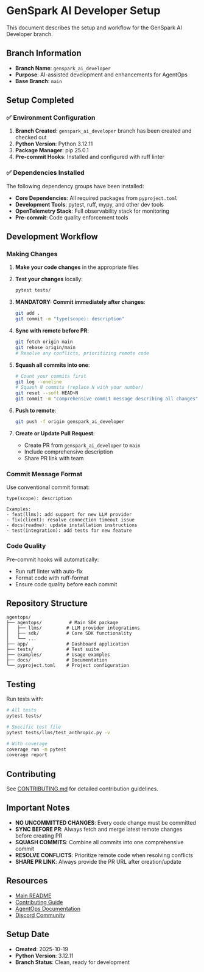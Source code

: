 # GenSpark AI Developer Setup

This document describes the setup and workflow for the GenSpark AI Developer branch.

## Branch Information

- **Branch Name**: `genspark_ai_developer`
- **Purpose**: AI-assisted development and enhancements for AgentOps
- **Base Branch**: `main`

## Setup Completed

### ✅ Environment Configuration

1. **Branch Created**: `genspark_ai_developer` branch has been created and checked out
2. **Python Version**: Python 3.12.11
3. **Package Manager**: pip 25.0.1
4. **Pre-commit Hooks**: Installed and configured with ruff linter

### ✅ Dependencies Installed

The following dependency groups have been installed:

- **Core Dependencies**: All required packages from `pyproject.toml`
- **Development Tools**: pytest, ruff, mypy, and other dev tools
- **OpenTelemetry Stack**: Full observability stack for monitoring
- **Pre-commit**: Code quality enforcement tools

## Development Workflow

### Making Changes

1. **Make your code changes** in the appropriate files
2. **Test your changes** locally:
   ```bash
   pytest tests/
   ```

3. **MANDATORY: Commit immediately after changes**:
   ```bash
   git add .
   git commit -m "type(scope): description"
   ```

4. **Sync with remote before PR**:
   ```bash
   git fetch origin main
   git rebase origin/main
   # Resolve any conflicts, prioritizing remote code
   ```

5. **Squash all commits into one**:
   ```bash
   # Count your commits first
   git log --oneline
   # Squash N commits (replace N with your number)
   git reset --soft HEAD~N
   git commit -m "comprehensive commit message describing all changes"
   ```

6. **Push to remote**:
   ```bash
   git push -f origin genspark_ai_developer
   ```

7. **Create or Update Pull Request**:
   - Create PR from `genspark_ai_developer` to `main`
   - Include comprehensive description
   - Share PR link with team

### Commit Message Format

Use conventional commit format:
```
type(scope): description

Examples:
- feat(llms): add support for new LLM provider
- fix(client): resolve connection timeout issue
- docs(readme): update installation instructions
- test(integration): add tests for new feature
```

### Code Quality

Pre-commit hooks will automatically:
- Run ruff linter with auto-fix
- Format code with ruff-format
- Ensure code quality before each commit

## Repository Structure

```
agentops/
├── agentops/          # Main SDK package
│   ├── llms/         # LLM provider integrations
│   ├── sdk/          # Core SDK functionality
│   └── ...
├── app/              # Dashboard application
├── tests/            # Test suite
├── examples/         # Usage examples
├── docs/             # Documentation
└── pyproject.toml    # Project configuration
```

## Testing

Run tests with:
```bash
# All tests
pytest tests/

# Specific test file
pytest tests/llms/test_anthropic.py -v

# With coverage
coverage run -m pytest
coverage report
```

## Contributing

See [CONTRIBUTING.md](CONTRIBUTING.md) for detailed contribution guidelines.

## Important Notes

- **NO UNCOMMITTED CHANGES**: Every code change must be committed
- **SYNC BEFORE PR**: Always fetch and merge latest remote changes before creating PR
- **SQUASH COMMITS**: Combine all commits into one comprehensive commit
- **RESOLVE CONFLICTS**: Prioritize remote code when resolving conflicts
- **SHARE PR LINK**: Always provide the PR URL after creation/update

## Resources

- [Main README](README.md)
- [Contributing Guide](CONTRIBUTING.md)
- [AgentOps Documentation](https://docs.agentops.ai)
- [Discord Community](https://discord.gg/FagdcwwXRR)

## Setup Date

- **Created**: 2025-10-19
- **Python Version**: 3.12.11
- **Branch Status**: Clean, ready for development
